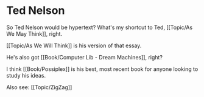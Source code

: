 # Ted Nelson

So Ted Nelson would be hypertext? What's my shortcut to Ted, [[Topic/As We May Think]], right. 

[[Topic/As We Will Think]] is his version of that essay. 

He's also got [[Book/Computer Lib - Dream Machines]], right? 

I think [[Book/Possiplex]] is his best, most recent book for anyone looking to study his ideas. 

Also see: [[Topic/ZigZag]]